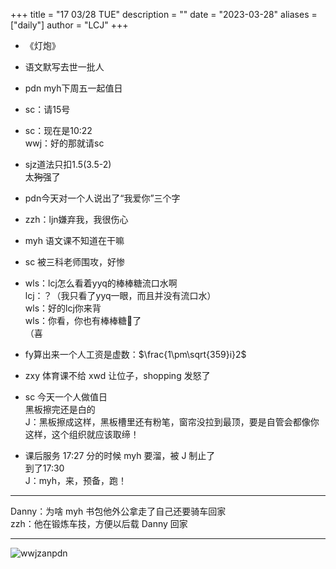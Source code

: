 +++
title = "17 03/28 TUE"
description = ""
date = "2023-03-28"
aliases = ["daily"]
author = "LCJ"
+++

- 《灯炮》

- 语文默写去世一批人

- pdn myh下周五一起值日

- sc：请15号

- sc：现在是10:22  
wwj：好的那就请sc

- sjz道法只扣1.5(3.5-2)  
太~~狗~~强了

- pdn今天对一个人说出了“我爱你”三个字

- zzh：ljn嫌弃我，我很伤心

- myh 语文课不知道在干嘛

- sc 被三科老师围攻，好惨

- wls：lcj怎么看着yyq的棒棒糖流口水啊  
lcj：？（我只看了yyq一眼，而且并没有流口水）  
wls：好的lcj你来背  
wls：你看，你也有棒棒糖🍭了  
（喜

- fy算出来一个人工资是虚数：$\frac{1\pm\sqrt{359}i}2$

- zxy 体育课不给 xwd 让位子，shopping 发怒了

- sc 今天一个人做值日  
黑板擦完还是白的  
J：黑板擦成这样，黑板槽里还有粉笔，窗帘没拉到最顶，要是自管会都像你这样，这个组织就应该取缔！

- 课后服务 17:27 分的时候 myh 要溜，被 J 制止了  
到了17:30  
J：myh，来，预备，跑！

---

Danny：为啥 myh 书包他外公拿走了自己还要骑车回家  
zzh：他在锻炼车技，方便以后载 Danny 回家

---

![wwjzanpdn](https://cdn.xalaok.top/images/sbdaily/2023/03/28/wwjzanpdn.png)
